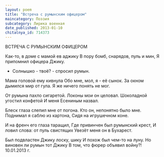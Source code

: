 ```yaml
---
layout: poem
title: "Встреча с румынским офицером"
maincategory: Поэзия
subcategory: Лирика военная
date_published: 2013-01-10
chitalnya_id: 714373
---
```




ВСТРЕЧА С РУМЫНСКИМ ОФИЦЕРОМ

Как-то, в доме с мамой ев аджику
В пору бомб, снарядов, пуль и мин,
Я припомнил офицера Джику.
- Солнышко - твоё? - спросил румын.

Мама головой ему кивнула
Обо мне, мол, я - её сынок.
За окном дымился мир от гула.
Я же ничего понять не мог.

От румына пахло сигаретой.
Локоны мои он целовал.
Шоколадной угостил конфетой
И меня Есениным назвал.

Блеск глаза слепил мне от погона.
Кто он, непонятно было мне.
Поднимал я саблю из картона,
Сидя на игрушечном коне.

И на френч его глаза таращил,
Где привинчен был румынский крест,
И ловил слова: от пуль свистящих
Увезёт меня он в Бухарест.

Был подвластен Джику лоску, шику
И похож был чем-то на луну.
Но виновен ли румын тот Джику
В том, что фюрер объявил войну?!
10.01.2013 г.






